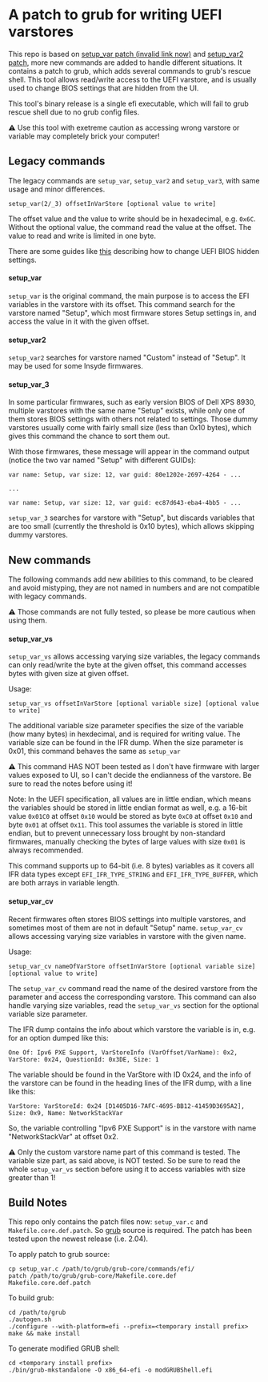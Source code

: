# A patch to grub for writing UEFI varstores

This repo is based on [setup_var patch (invalid link now)](http://luna.vmars.tuwien.ac.at/~froemel/insydeh2o_efi/grub2-add-setup_var-cmd.patch) and [setup_var2 patch](https://habr.com/post/190354/), more new commands are added to handle different situations. It contains a patch to grub, which adds several commands to grub's rescue shell. This tool allows read/write access to the UEFI varstore, and is usually used to change BIOS settings that are hidden from the UI.

This tool's binary release is a single efi executable, which will fail to grub rescue shell due to no grub config files.

⚠ Use this tool with exetreme caution as accessing wrong varstore or variable may completely brick your computer!

## Legacy commands

The legacy commands are `setup_var`, `setup_var2` and `setup_var3`, with same usage and minor differences.

```
setup_var(2/_3) offsetInVarStore [optional value to write]
```

The offset value and the value to write should be in hexadecimal, e.g. `0x6C`. Without the optional value, the command read the value at the offset. The value to read and write is limited in one byte.


There are some guides like [this](https://dortania.github.io/OpenCore-Post-Install/misc/msr-lock.html) describing how to change UEFI BIOS hidden settings.

#### setup_var

`setup_var` is the original command, the main purpose is to access the EFI variables in the varstore with its offset. This command search for the varstore named "Setup", which most firmware stores Setup settings in, and access the value in it with the given offset.

#### setup_var2

`setup_var2` searches for varstore named "Custom" instead of "Setup". It may be used for some Insyde firmwares.

#### setup_var_3

In some particular firmwares, such as early version BIOS of Dell XPS 8930, multiple varstores with the same name "Setup" exists, while only one of them stores BIOS settings with others not related to settings. Those dummy varstores usually come with fairly small size (less than 0x10 bytes), which gives this command the chance to sort them out.

With those firmwares, these message will appear in the command output (notice the two var named "Setup" with different GUIDs):

```
var name: Setup, var size: 12, var guid: 80e1202e-2697-4264 - ...

...

var name: Setup, var size: 12, var guid: ec87d643-eba4-4bb5 - ...
```

`setup_var_3` searches for varstore with "Setup", but discards variables that are too small (currently the threshold is 0x10 bytes), which allows skipping dummy varstores.

## New commands

The following commands add new abilities to this command, to be cleared and avoid mistyping, they are not named in numbers and are not compatible with legacy commands.

⚠ Those commands are not fully tested, so please be more cautious when using them.

#### setup_var_vs

`setup_var_vs` allows accessing varying size variables, the legacy commands can only read/write the byte at the given offset, this command accesses bytes with given size at given offset.

Usage:

```
setup_var_vs offsetInVarStore [optional variable size] [optional value to write]
```

The additional variable size parameter specifies the size of the variable (how many bytes) in hexdecimal, and is required for writing value. The variable size can be found in the IFR dump. When the size parameter is 0x01, this command behaves the same as `setup_var`

⚠ This command HAS NOT been tested as I don't have firmware with larger values exposed to UI, so I can't decide the endianness of the varstore. Be sure to read the notes before using it!

Note: In the UEFI specification, all values are in little endian, which means the variables should be stored in little endian format as well, e.g. a 16-bit value `0x01C0` at offset `0x10` would be stored as byte `0xC0` at offset `0x10` and byte `0x01` at offset `0x11`. This tool assumes the variable is stored in little endian, but to prevent unnecessary loss brought by non-standard firmwares, manually checking the bytes of large values with size `0x01` is always recommended.

This command supports up to 64-bit (i.e. 8 bytes) variables as it covers all IFR data types except `EFI_IFR_TYPE_STRING` and `EFI_IFR_TYPE_BUFFER`, which are both arrays in variable length.

#### setup_var_cv

Recent firmwares often stores BIOS settings into multiple varstores, and sometimes most of them are not in default "Setup" name. `setup_var_cv` allows accessing varying size variables in varstore with the given name.

Usage:

```
setup_var_cv nameOfVarStore offsetInVarStore [optional variable size] [optional value to write]
```

The `setup_var_cv` command read the name of the desired varstore from the parameter and access the corresponding varstore. This command can also handle varying size variables, read the `setup_var_vs` section for the optional variable size parameter.

The IFR dump contains the info about which varstore the variable is in, e.g. for an option dumped like this:

```
One Of: Ipv6 PXE Support, VarStoreInfo (VarOffset/VarName): 0x2, VarStore: 0x24, QuestionId: 0x3DE, Size: 1
```

The variable should be found in the VarStore with ID 0x24, and the info of the varstore can be found in the heading lines of the IFR dump, with a line like this:

```
VarStore: VarStoreId: 0x24 [D1405D16-7AFC-4695-BB12-41459D3695A2], Size: 0x9, Name: NetworkStackVar
```

So, the variable controlling "Ipv6 PXE Support" is in the varstore with name "NetworkStackVar" at offset 0x2.

⚠ Only the custom varstore name part of this command is tested. The variable size part, as said above, is NOT tested. So be sure to read the whole `setup_var_vs` section before using it to access variables with size greater than 1!

## Build Notes

This repo only contains the patch files now: `setup_var.c` and `Makefile.core.def.patch`. So [grub](https://www.gnu.org/software/grub/grub-download.html) source is required. The patch has been tested upon the newest release (i.e. 2.04).

To apply patch to grub source:

```shell
cp setup_var.c /path/to/grub/grub-core/commands/efi/
patch /path/to/grub/grub-core/Makefile.core.def Makefile.core.def.patch
```

To build grub:

```shell
cd /path/to/grub
./autogen.sh
./configure --with-platform=efi --prefix=<temporary install prefix>
make && make install
```

To generate modified GRUB shell:

```shell
cd <temporary install prefix>
./bin/grub-mkstandalone -O x86_64-efi -o modGRUBShell.efi
```
